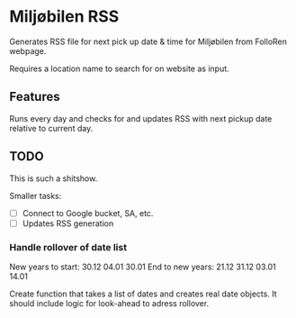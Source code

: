 # Miljøbilen RSS

Generates RSS file for next pick up date & time for Miljøbilen from FolloRen webpage. 

Requires a location name to search for on website as input.

## Features

Runs every day and checks for and updates RSS with next pickup date relative to current day.

## TODO

This is such a shitshow.

Smaller tasks:
 - [ ] Connect to Google bucket, SA, etc.
 - [ ] Updates RSS generation

### Handle rollover of date list

New years to start: 30.12 04.01 30.01
End to new years: 21.12 31.12 03.01 14.01

Create function that takes a list of dates and creates
real date objects. It should include logic for look-ahead
to adress rollover.


